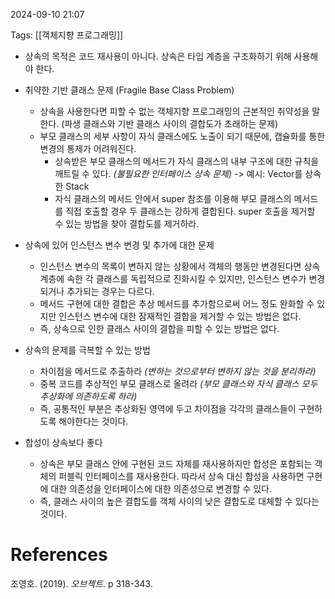 
2024-09-10 21:07

Tags: [[객체지향 프로그래밍]]

- 상속의 목적은 코드 재사용이 아니다. 상속은 타입 계층을 구조화하기 위해 사용해야 한다.

- 취약한 기반 클래스 문제 (Fragile Base Class Problem)
	- 상속을 사용한다면 피할 수 없는 객체지향 프로그래밍의 근본적인 취약성을 말한다. (파생 클래스와 기반 클래스 사이의 결합도가 초래하는 문제)
	- 부모 클래스의 세부 사항이 자식 클래스에도 노출이 되기 때문에, 캡슐화를 통한 변경의 통제가 어려워진다.
		- 상속받은 부모 클래스의 메서드가 자식 클래스의 내부 구조에 대한 규칙을 깨트릴 수 있다. *(불필요한 인터페이스 상속 문제)* -> 예시: Vector를 상속한 Stack
		- 자식 클래스의 메서드 안에서 super 참조를 이용해 부모 클래스의 메서드를 직접 호출할 경우 두 클래스는 강하게 결합된다. super 호출을 제거할 수 있는 방법을 찾아 결합도를 제거하라.

- 상속에 있어 인스턴스 변수 변경 및 추가에 대한 문제
	- 인스턴스 변수의 목록이 변하지 않는 상황에서 객체의 행동만 변경된다면 상속 계층에 속한 각 클래스를 독립적으로 진화시킬 수 있지만, 인스턴스 변수가 변경되거나 추가되는 경우는 다르다.
	- 메서드 구현에 대한 결합은 추상 메서드를 추가함으로써 어느 정도 완화할 수 있지만 인스턴스 변수에 대한 잠재적인 결합을 제거할 수 있는 방법은 없다.
	- 즉, 상속으로 인한 클래스 사이의 결합을 피할 수 있는 방법은 없다.


- 상속의 문제를 극복할 수 있는 방법
	- 차이점을 메서드로 추출하라 *(변하는 것으로부터 변하지 않는 것을 분리하라)*
	- 중복 코드를 추상적인 부모 클래스로 올려라 *(부모 클래스와 자식 클래스 모두 추상화에 의존하도록 하라)*
	- 즉, 공통적인 부분은 추상화된 영역에 두고 차이점을 각각의 클래스들이 구현하도록 해야한다는 것이다.

- 합성이 상속보다 좋다
	- 상속은 부모 클래스 안에 구현된 코드 자체를 재사용하지만 합성은 포함되는 객체의 퍼블릭 인터페이스를 재사용한다. 따라서 상속 대신 합성을 사용하면 구현에 대한 의존성을 인터페이스에 대한 의존성으로 변경할 수 있다.
	- 즉, 클래스 사이의 높은 결합도를 객체 사이의 낮은 결합도로 대체할 수 있다는 것이다.


# References

조영호. (2019). *오브젝트*. p 318-343.
